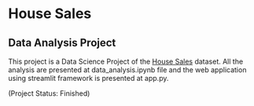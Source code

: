 # House Sales
## Data Analysis Project

This project is a Data Science Project of the [House Sales](https://www.kaggle.com/harlfoxem/housesalesprediction) dataset. All the analysis are presented at data_analysis.ipynb file and the web application using streamlit framework is presented at app.py.

(Project Status: Finished)
